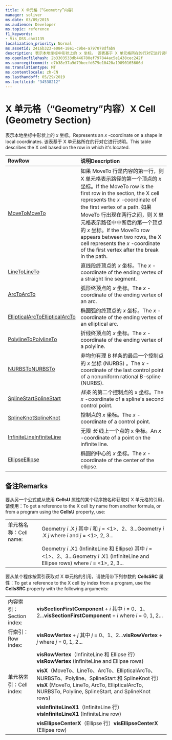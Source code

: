 ```yaml
---
title: X 单元格（“Geometry”内容）
manager: soliver
ms.date: 03/09/2015
ms.audience: Developer
ms.topic: reference
f1_keywords:
- Vis_DSS.chm1135
localization_priority: Normal
ms.assetid: 2416b323-e084-18e1-c9be-a797078dfab9
description: 表示本地坐标中形状上的 x 坐标。 该表基于 X 单元格所在的行对它进行说明。
ms.openlocfilehash: 2b3303533db446780ef797844ac5e1438cec242f
ms.sourcegitcommit: e7b38e37a9d79becfd679e10420a19890165606d
ms.translationtype: MT
ms.contentlocale: zh-CN
ms.lasthandoff: 05/29/2019
ms.locfileid: "34538212"
---
```

# <a name="x-cell-geometry-section"></a><span data-ttu-id="c77a8-104">X 单元格（“Geometry”内容）</span><span class="sxs-lookup"><span data-stu-id="c77a8-104">X Cell (Geometry Section)</span></span>

<span data-ttu-id="c77a8-105">表示本地坐标中形状上的  *x*  坐标。</span><span class="sxs-lookup"><span data-stu-id="c77a8-105">Represents an  *x*  -coordinate on a shape in local coordinates.</span></span> <span data-ttu-id="c77a8-106">该表基于 X 单元格所在的行对它进行说明。</span><span class="sxs-lookup"><span data-stu-id="c77a8-106">This table describes the X cell based on the row in which it's located.</span></span> 
  
|<span data-ttu-id="c77a8-107">Row</span><span class="sxs-lookup"><span data-stu-id="c77a8-107">Row</span></span>|<span data-ttu-id="c77a8-108">说明</span><span class="sxs-lookup"><span data-stu-id="c77a8-108">Description</span></span>|
|:-----|:-----|
|[<span data-ttu-id="c77a8-109">MoveTo</span><span class="sxs-lookup"><span data-stu-id="c77a8-109">MoveTo</span></span>](moveto-row-geometry-section.md) <br/> | <span data-ttu-id="c77a8-110">如果 MoveTo 行是内容的第一行，则 X 单元格表示路径的第一个顶点的  *x*  坐标。</span><span class="sxs-lookup"><span data-stu-id="c77a8-110">If the MoveTo row is the first row in the section, the X cell represents the  *x*  -coordinate of the first vertex of a path.</span></span> <span data-ttu-id="c77a8-111">如果 MoveTo 行出现在两行之间，则 X 单元格表示路径中中断后的第一个顶点的  *x*  坐标。</span><span class="sxs-lookup"><span data-stu-id="c77a8-111">If the MoveTo row appears between two rows, the X cell represents the  *x*  -coordinate of the first vertex after the break in the path.</span></span>  <br/> |
|[<span data-ttu-id="c77a8-112">LineTo</span><span class="sxs-lookup"><span data-stu-id="c77a8-112">LineTo</span></span>](lineto-row-geometry-section.md) <br/> | <span data-ttu-id="c77a8-113">直线段终顶点的  *x*  坐标。</span><span class="sxs-lookup"><span data-stu-id="c77a8-113">The  *x*  -coordinate of the ending vertex of a straight line segment.</span></span>  <br/> |
|[<span data-ttu-id="c77a8-114">ArcTo</span><span class="sxs-lookup"><span data-stu-id="c77a8-114">ArcTo</span></span>](arcto-row-geometry-section.md) <br/> | <span data-ttu-id="c77a8-115">弧形终顶点的  *x*  坐标。</span><span class="sxs-lookup"><span data-stu-id="c77a8-115">The  *x*  -coordinate of the ending vertex of an arc.</span></span>  <br/> |
|[<span data-ttu-id="c77a8-116">EllipticalArcTo</span><span class="sxs-lookup"><span data-stu-id="c77a8-116">EllipticalArcTo</span></span>](ellipticalarcto-row-geometry-section.md) <br/> | <span data-ttu-id="c77a8-117">椭圆弧的终顶点的  *x*  坐标。</span><span class="sxs-lookup"><span data-stu-id="c77a8-117">The  *x*  -coordinate of the ending vertex of an elliptical arc.</span></span>  <br/> |
|[<span data-ttu-id="c77a8-118">PolylineTo</span><span class="sxs-lookup"><span data-stu-id="c77a8-118">PolylineTo</span></span>](polylineto-row-geometry-section.md) <br/> | <span data-ttu-id="c77a8-119">折线终顶点的  *x*  坐标。</span><span class="sxs-lookup"><span data-stu-id="c77a8-119">The  *x*  -coordinate of the ending vertex of a polyline.</span></span>  <br/> |
|[<span data-ttu-id="c77a8-120">NURBSTo</span><span class="sxs-lookup"><span data-stu-id="c77a8-120">NURBSTo</span></span>](nurbsto-row-geometry-section.md) <br/> | <span data-ttu-id="c77a8-121">非均匀有理 B 样条的最后一个控制点的  *x*  坐标 (NURBS) 。</span><span class="sxs-lookup"><span data-stu-id="c77a8-121">The  *x*  -coordinate of the last control point of a nonuniform rational B-spline (NURBS).</span></span>  <br/> |
|[<span data-ttu-id="c77a8-122">SplineStart</span><span class="sxs-lookup"><span data-stu-id="c77a8-122">SplineStart</span></span>](splinestart-row-geometry-section.md) <br/> | <span data-ttu-id="c77a8-123">*样条* 的第二个控制点的 x 坐标。</span><span class="sxs-lookup"><span data-stu-id="c77a8-123">The  *x*  -coordinate of a spline's second control point.</span></span>  <br/> |
|[<span data-ttu-id="c77a8-124">SplineKnot</span><span class="sxs-lookup"><span data-stu-id="c77a8-124">SplineKnot</span></span>](splineknot-row-geometry-section.md) <br/> | <span data-ttu-id="c77a8-125">控制点的  *x*  坐标。</span><span class="sxs-lookup"><span data-stu-id="c77a8-125">The  *x*  -coordinate of a control point.</span></span>  <br/> |
|[<span data-ttu-id="c77a8-126">InfiniteLine</span><span class="sxs-lookup"><span data-stu-id="c77a8-126">InfiniteLine</span></span>](infiniteline-row-geometry-section.md) <br/> | <span data-ttu-id="c77a8-127">无限  *长*  线上一个点的 x 坐标。</span><span class="sxs-lookup"><span data-stu-id="c77a8-127">An  *x*  -coordinate of a point on the infinite line.</span></span>  <br/> |
|[<span data-ttu-id="c77a8-128">Ellipse</span><span class="sxs-lookup"><span data-stu-id="c77a8-128">Ellipse</span></span>](ellipse-row-geometry-section.md) <br/> | <span data-ttu-id="c77a8-129">椭圆的中心的  *x*  坐标。</span><span class="sxs-lookup"><span data-stu-id="c77a8-129">The  *x*  -coordinate of the center of the ellipse.</span></span>  <br/> |
   
## <a name="remarks"></a><span data-ttu-id="c77a8-130">备注</span><span class="sxs-lookup"><span data-stu-id="c77a8-130">Remarks</span></span>

<span data-ttu-id="c77a8-131">要从另一个公式或从使用 **CellsU** 属性的某个程序按名称获取对 X 单元格的引用，请使用：</span><span class="sxs-lookup"><span data-stu-id="c77a8-131">To get a reference to the X cell by name from another formula, or from a program using the **CellsU** property, use:</span></span> 
  
|||
|:-----|:-----|
| <span data-ttu-id="c77a8-132">单元格名称：</span><span class="sxs-lookup"><span data-stu-id="c77a8-132">Cell name:</span></span>  <br/> | <span data-ttu-id="c77a8-133">Geometry  *i*  .X  *j*            其中  *i*  和  *j*  = <1>、2、3...</span><span class="sxs-lookup"><span data-stu-id="c77a8-133">Geometry  *i*  .X  *j*            where  *i*  and  *j*  = <1>, 2, 3...</span></span>  <br/> |
|| <span data-ttu-id="c77a8-134">Geometry  *i*  .X1 (InfiniteLine 和 Ellipse) 其中  *i*  = <1>、2、3...</span><span class="sxs-lookup"><span data-stu-id="c77a8-134">Geometry  *i*  .X1 (InfiniteLine and Ellipse rows)            where  *i*  = <1>, 2, 3...</span></span>  <br/> |
   
<span data-ttu-id="c77a8-135">要从某个程序按索引获取对 X 单元格的引用，请使用带下列参数的 **CellsSRC** 属性：</span><span class="sxs-lookup"><span data-stu-id="c77a8-135">To get a reference to the X cell by index from a program, use the **CellsSRC** property with the following arguments:</span></span> 
  
|||
|:-----|:-----|
| <span data-ttu-id="c77a8-136">内容索引：</span><span class="sxs-lookup"><span data-stu-id="c77a8-136">Section index:</span></span>  <br/> |<span data-ttu-id="c77a8-137">**visSectionFirstComponent**  +  *i* 其中 *i* = 0、1、2...</span><span class="sxs-lookup"><span data-stu-id="c77a8-137">**visSectionFirstComponent** +  *i*            where  *i*  = 0, 1, 2...</span></span>  <br/> |
| <span data-ttu-id="c77a8-138">行索引：</span><span class="sxs-lookup"><span data-stu-id="c77a8-138">Row index:</span></span>  <br/> |<span data-ttu-id="c77a8-139">**visRowVertex**  +  *j* 其中 *j* = 0、1、2...</span><span class="sxs-lookup"><span data-stu-id="c77a8-139">**visRowVertex** +  *j*            where  *j*  = 0, 1, 2...</span></span>  <br/> |
||<span data-ttu-id="c77a8-140">**visRowVertex**（InfiniteLine 和 Ellipse 行）</span><span class="sxs-lookup"><span data-stu-id="c77a8-140">**visRowVertex** (InfiniteLine and Ellipse rows)</span></span>  <br/> |
| <span data-ttu-id="c77a8-141">单元格索引：</span><span class="sxs-lookup"><span data-stu-id="c77a8-141">Cell index:</span></span>  <br/> |<span data-ttu-id="c77a8-142">**visX**（MoveTo、LineTo、ArcTo、EllipticalArcTo、NURBSTo、Polyline、SplineStart 和 SplineKnot 行）</span><span class="sxs-lookup"><span data-stu-id="c77a8-142">**visX** (MoveTo, LineTo, ArcTo, EllipticalArcTo, NURBSTo, Polyline, SplineStart, and SplineKnot rows)</span></span>  <br/> |
||<span data-ttu-id="c77a8-143">**visInfiniteLineX1**（InfiniteLine 行）</span><span class="sxs-lookup"><span data-stu-id="c77a8-143">**visInfiniteLineX1** (InfiniteLine row)</span></span>  <br/> |
||<span data-ttu-id="c77a8-144">**visEllipseCenterX**（Ellipse 行）</span><span class="sxs-lookup"><span data-stu-id="c77a8-144">**visEllipseCenterX** (Ellipse row)</span></span>  <br/> |
   

